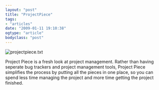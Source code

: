 ```yaml
---
layout: "post"
title: "ProjectPiece"
tags: 
- "articles"
date: "2009-01-11 19:10:38"
ogtype: "article"
bodyclass: "post"
---
```


![projectpiece.txt](http://rogerstringer.com/thumbs/project.jpg)

Project Piece is a fresh look at project management. Rather than having seperate bug trackers and project management tools, Project Piece simplifies the process by putting all the pieces in one place, so you can spend less time managing the project and more time getting the project finished.